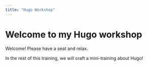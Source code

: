 ```yaml
---
title: "Hugo Workshop"
---
```


# Welcome to my Hugo workshop

Welcome! Please have a seat and relax.

In the rest of this training, we will craft a mini-training
about Hugo!